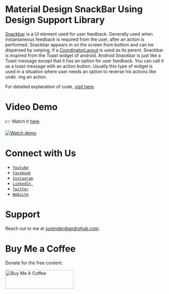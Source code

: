 # Material Design SnackBar Using Design Support Library
[Snackbar](https://developer.android.com/intl/ru/reference/android/support/design/widget/Snackbar.html) is a UI element used for user feedback. Generally used when instantaneous feedback is required from the user, after an action is performed. Snackbar appears in on the screen from bottom and can be dispersed by swiping, if a [CoordinatorLayout](https://developer.android.com/reference/android/support/design/widget/CoordinatorLayout.html) is used as its parent. Snackbar is inspired from the Toast widget of android. Android Snackbar is just like a Toast message except that it has an option for user feedback. You can call it as a toast message with an action button. Usually this type of widget is used in a situation where user needs an option to reverse his actions like undo -ing an action.

For detailed explanation of code, [visit here](http://www.androhub.com/android-material-design-snackbar-using-design-support-library/).

# Video Demo
👉 Watch it <a href="https://youtu.be/qwLi0oU5_BU">here</a>.
<br>

[![Watch demo](http://i3.ytimg.com/vi/qwLi0oU5_BU/hqdefault.jpg)](https://youtu.be/qwLi0oU5_BU)

# Connect with Us
- <a href="https://www.youtube.com/channel/@Androhub" target="_blank">`Youtube`</a>
- <a href="https://www.facebook.com/androhubtutorial/" target="_blank">`Facebook`</a>
- <a href="https://www.instagram.com/androhub_tutorial" target="_blank">`Instagram`</a>
- <a href="https://www.linkedin.com/in/surender-kumar-681472a8?originalSubdomain=in" target="_blank">`LinkedIn `</a>
- <a href="https://twitter.com/sonusurender0/" target="_blank">`Twitter`</a>
- <a href="http://www.androhub.com/" target="_blank">`Website`</a>

# Support
Reach out to me at surender@androhub.com.

# Buy Me a Coffee
Donate for the free content.

<a href="https://www.buymeacoffee.com/androhub" target="_blank"><img src="https://cdn.buymeacoffee.com/buttons/v2/default-yellow.png" alt="Buy Me A Coffee" style="height: 60px !important;width: 217px !important;" ></a>
